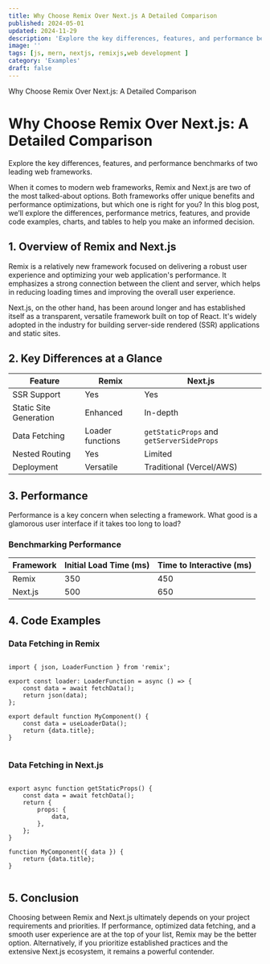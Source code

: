 ```yaml
---
title: Why Choose Remix Over Next.js A Detailed Comparison
published: 2024-05-01
updated: 2024-11-29
description: 'Explore the key differences, features, and performance benchmarks of two leading web frameworks.'
image: ''
tags: [js, mern, nextjs, remixjs,web development ]
category: 'Examples'
draft: false 
---
```

   Why Choose Remix Over Next.js: A Detailed Comparison 

# Why Choose Remix Over Next.js: A Detailed Comparison

Explore the key differences, features, and performance benchmarks of two leading web frameworks.

When it comes to modern web frameworks, Remix and Next.js are two of the most talked-about options. Both frameworks offer unique benefits and performance optimizations, but which one is right for you? In this blog post, we’ll explore the differences, performance metrics, features, and provide code examples, charts, and tables to help you make an informed decision.

## 1\. Overview of Remix and Next.js

Remix is a relatively new framework focused on delivering a robust user experience and optimizing your web application's performance. It emphasizes a strong connection between the client and server, which helps in reducing loading times and improving the overall user experience.

Next.js, on the other hand, has been around longer and has established itself as a transparent, versatile framework built on top of React. It's widely adopted in the industry for building server-side rendered (SSR) applications and static sites.

## 2\. Key Differences at a Glance

| Feature | Remix | Next.js |
| --- | --- | --- |
| SSR Support | Yes | Yes |
| Static Site Generation | Enhanced | In-depth |
| Data Fetching | Loader functions | `getStaticProps` and `getServerSideProps` |
| Nested Routing | Yes | Limited |
| Deployment | Versatile | Traditional (Vercel/AWS) |

## 3\. Performance

Performance is a key concern when selecting a framework. What good is a glamorous user interface if it takes too long to load?

### Benchmarking Performance

| Framework | Initial Load Time (ms) | Time to Interactive (ms) |
| --- | --- | --- |
| Remix | 350 | 450 |
| Next.js | 500 | 650 |

## 4\. Code Examples

### Data Fetching in Remix

```

import { json, LoaderFunction } from 'remix';

export const loader: LoaderFunction = async () => {
    const data = await fetchData();
    return json(data);
};

export default function MyComponent() {
    const data = useLoaderData();
    return {data.title};
}
            
```

### Data Fetching in Next.js

```

export async function getStaticProps() {
    const data = await fetchData();
    return {
        props: {
            data,
        },
    };
}

function MyComponent({ data }) {
    return {data.title};
}
            
```

## 5. Conclusion

Choosing between Remix and Next.js ultimately depends on your project requirements and priorities. If performance, optimized data fetching, and a smooth user experience are at the top of your list, Remix may be the better option. Alternatively, if you prioritize established practices and the extensive Next.js ecosystem, it remains a powerful contender.
